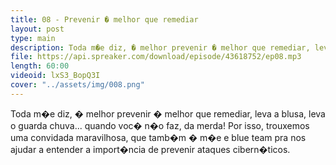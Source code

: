 ```yaml
---
title: 08 - Prevenir � melhor que remediar
layout: post
type: main
description: Toda m�e diz, � melhor prevenir � melhor que remediar, leva a blusa, leva o guarda chuva... quando voc� n�o faz, da merda! Por isso, trouxemos uma convidada maravilhosa, que tamb�m � m�e e blue team pra nos ajudar a entender a import�ncia de prevenir ataques cibern�ticos.
file: https://api.spreaker.com/download/episode/43618752/ep08.mp3
length: 60:00
videoid: lxS3_BopQ3I
cover: "../assets/img/008.png"
---
```


Toda m�e diz, � melhor prevenir � melhor que remediar, leva a blusa, leva o guarda chuva... quando voc� n�o faz, da merda! Por isso, trouxemos uma convidada maravilhosa, que tamb�m � m�e e blue team pra nos ajudar a entender a import�ncia de prevenir ataques cibern�ticos.